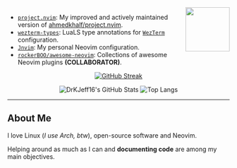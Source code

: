 <a href="#">
<img
src="https://avatars.githubusercontent.com/u/72052712"
align="right"
width="100"
/>
</a>

- [`project.nvim`](https://github.com/DrKJeff16/project.nvim): My improved and actively maintained version of [ahmedkhalf/project.nvim](https://github.com/ahmedkhalf/project.nvim).
- [`wezterm-types`](https://github.com/DrKJeff16/wezterm-types): LuaLS type annotations for [`WezTerm`](https://github.com/wezterm/wezterm) configuration.
- [`Jnvim`](https://github.com/DrKJeff16/nvim): My personal Neovim configuration.
- [`rockerBOO/awesome-neovim`](https://github.com/rockerBOO/awesome-neovim): Collections of awesome Neovim plugins **(COLLABORATOR)**.

<div align="center">

<a href="https://git.io/streak-stats">
<img
alt="GitHub Streak"
src="https://streak-stats.demolab.com?user=DrKJeff16&theme=tokyonight&hide_border=true&short_numbers=true"
/>
</a>

<img
alt="DrKJeff16's GitHub Stats"
src="https://github-readme-stats.vercel.app/api?username=DrKJeff16&show_icons=true&show=prs_merged,prs_merged_percentage&theme=tokyonight"
/>
<img
alt="Top Langs"
src="https://github-readme-stats.vercel.app/api/top-langs/?username=DrKJeff16&hide=html&show_icons=true&theme=tokyonight"
/>

</div>

---

## About Me

I love Linux (_I use Arch, btw_), open-source software and Neovim.

Helping around as much as I can and **documenting code** are among my main objectives.
